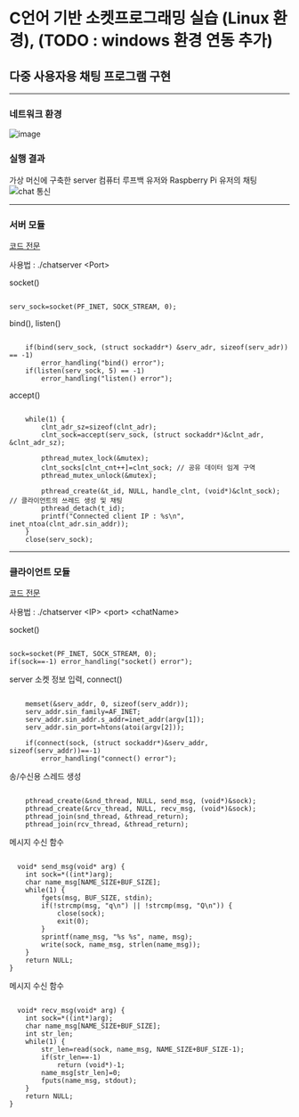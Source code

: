 # C언어 기반 소켓프로그래밍 실습 (Linux 환경), (TODO : windows 환경 연동 추가)

## 다중 사용자용 채팅 프로그램 구현

----------------

### 네트워크 환경
![image](https://user-images.githubusercontent.com/77951828/125376905-ef22d800-e3c6-11eb-8384-f6e1a6630a4f.png)

### 실행 결과   
가상 머신에 구축한 server 컴퓨터 루프백 유저와 Raspberry Pi 유저의 채팅 
![chat 통신](https://user-images.githubusercontent.com/77951828/125376953-0feb2d80-e3c7-11eb-830d-6e928ae465a8.JPG)

-------------------------

### 서버 모듈
[코드 전문](https://github.com/BlancBunny/BlancBunnyPortPolio/blob/main/SocketProc%20-%20MultiUserChatting/chat_server.c)

사용법 : ./chatserver \<Port\>   

  socket()
<pre><code>
serv_sock=socket(PF_INET, SOCK_STREAM, 0);
</code></pre>
 
  bind(), listen()
<pre><code>
	if(bind(serv_sock, (struct sockaddr*) &serv_adr, sizeof(serv_adr)) == -1)
	  	error_handling("bind() error");
	if(listen(serv_sock, 5) == -1) 
		error_handling("listen() error");
</code></pre>
    	
  accept()
<pre><code>
	while(1) {
		clnt_adr_sz=sizeof(clnt_adr);
		clnt_sock=accept(serv_sock, (struct sockaddr*)&clnt_adr, &clnt_adr_sz);
		
		pthread_mutex_lock(&mutex);
		clnt_socks[clnt_cnt++]=clnt_sock; // 공유 데이터 임계 구역 
		pthread_mutex_unlock(&mutex);

		pthread_create(&t_id, NULL, handle_clnt, (void*)&clnt_sock); // 클라이언트의 쓰레드 생성 및 채팅 
		pthread_detach(t_id);					     
		printf("Connected client IP : %s\n", inet_ntoa(clnt_adr.sin_addr));
	}
	close(serv_sock);
</code></pre>
  
  
----------------

### 클라이언트 모듈 
[코드 전문](https://github.com/BlancBunny/BlancBunnyPortPolio/blob/main/SocketProc%20-%20MultiUserChatting/chat_client.c)   
   
사용법 : ./chatserver \<IP\> \<port\> \<chatName\>

  socket()
<pre><code>
sock=socket(PF_INET, SOCK_STREAM, 0);
if(sock==-1) error_handling("socket() error");
</code></pre>

  server 소켓 정보 입력, connect()
<pre><code>
	memset(&serv_addr, 0, sizeof(serv_addr));
	serv_addr.sin_family=AF_INET;
	serv_addr.sin_addr.s_addr=inet_addr(argv[1]);
	serv_addr.sin_port=htons(atoi(argv[2]));
	
	if(connect(sock, (struct sockaddr*)&serv_addr, sizeof(serv_addr))==-1)
		error_handling("connect() error");
</code></pre>

  송/수신용 스레드 생성
<pre><code>
	pthread_create(&snd_thread, NULL, send_msg, (void*)&sock);
	pthread_create(&rcv_thread, NULL, recv_msg, (void*)&sock);
	pthread_join(snd_thread, &thread_return);
	pthread_join(rcv_thread, &thread_return);
</code></pre>

  메시지 수신 함수
<pre><code>
  void* send_msg(void* arg) {
	int sock=*((int*)arg);
	char name_msg[NAME_SIZE+BUF_SIZE];
	while(1) {
		fgets(msg, BUF_SIZE, stdin);
		if(!strcmp(msg, "q\n") || !strcmp(msg, "Q\n")) {
			close(sock);
			exit(0);
		}
		sprintf(name_msg, "%s %s", name, msg);
		write(sock, name_msg, strlen(name_msg));
	}
	return NULL;
}
</pre></code>

  메시지 수신 함수
<pre><code>
  void* recv_msg(void* arg) {
	int sock=*((int*)arg);
	char name_msg[NAME_SIZE+BUF_SIZE];
	int str_len;
	while(1) {
		str_len=read(sock, name_msg, NAME_SIZE+BUF_SIZE-1);
		if(str_len==-1)
			return (void*)-1;
		name_msg[str_len]=0;
		fputs(name_msg, stdout);
	}
	return NULL;
}
</pre></code>




